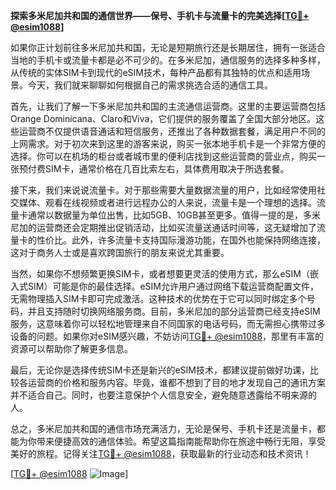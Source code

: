 **探索多米尼加共和国的通信世界——保号、手机卡与流量卡的完美选择[[TG💪+ @esim1088](https://t.me/s/esim1088)]**

如果你正计划前往多米尼加共和国，无论是短期旅行还是长期居住，拥有一张适合当地的手机卡或流量卡都是必不可少的。在多米尼加，通信服务的选择多种多样，从传统的实体SIM卡到现代的eSIM技术，每种产品都有其独特的优点和适用场景。今天，我们就来聊聊如何根据自己的需求挑选合适的通信工具。

首先，让我们了解一下多米尼加共和国的主流通信运营商。这里的主要运营商包括Orange Dominicana、Claro和Viva，它们提供的服务覆盖了全国大部分地区。这些运营商不仅提供语音通话和短信服务，还推出了各种数据套餐，满足用户不同的上网需求。对于初次来到这里的游客来说，购买一张本地手机卡是一个非常方便的选择。你可以在机场的柜台或者城市里的便利店找到这些运营商的营业点，购买一张预付费SIM卡，通常价格在几百比索左右，具体费用取决于所选套餐。

接下来，我们来说说流量卡。对于那些需要大量数据流量的用户，比如经常使用社交媒体、观看在线视频或者进行远程办公的人来说，流量卡是一个理想的选择。流量卡通常以数据量为单位出售，比如5GB、10GB甚至更多。值得一提的是，多米尼加的运营商还会定期推出促销活动，比如买流量送通话时间等，这无疑增加了流量卡的性价比。此外，许多流量卡支持国际漫游功能，在国外也能保持网络连接，这对于商务人士或是喜欢跨国旅行的朋友来说尤其重要。

当然，如果你不想频繁更换SIM卡，或者想要更灵活的使用方式，那么eSIM（嵌入式SIM）可能是你的最佳选择。eSIM允许用户通过网络下载运营商配置文件，无需物理插入SIM卡即可完成激活。这种技术的优势在于它可以同时绑定多个号码，并且支持随时切换网络服务商。目前，多米尼加的部分运营商已经支持eSIM服务，这意味着你可以轻松地管理来自不同国家的电话号码，而无需担心携带过多设备的问题。如果你对eSIM感兴趣，不妨访问[TG💪+ @esim1088](https://t.me/s/esim1088)，那里有丰富的资源可以帮助你了解更多信息。

最后，无论你是选择传统SIM卡还是新兴的eSIM技术，都建议提前做好功课，比较各运营商的价格和服务内容。毕竟，谁都不想到了目的地才发现自己的通讯方案并不适合自己。同时，也要注意保护个人信息安全，避免随意透露给不明来源的人。

总之，多米尼加共和国的通信市场充满活力，无论是保号、手机卡还是流量卡，都能为你带来便捷高效的通信体验。希望这篇指南能帮助你在旅途中畅行无阻，享受美好的旅程。记得关注[TG💪+ @esim1088](https://t.me/s/esim1088)，获取最新的行业动态和技术资讯！

[[TG💪+ @esim1088](https://t.me/s/esim1088) ![Image](https://i.postimg.cc/4NQfJmqS/Snipaste-2025-05-13-00-14-12.png)]